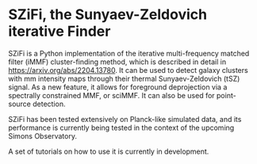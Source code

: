 # SZiFi, the Sunyaev-Zeldovich iterative Finder

SZiFi is a Python implementation of the iterative multi-frequency matched filter (iMMF) cluster-finding method, which is described in detail in https://arxiv.org/abs/2204.13780. It can be used to detect galaxy clusters with mm intensity maps through their thermal Sunyaev-Zeldovich (tSZ) signal. As a new feature, it allows for foreground deprojection via a spectrally constrained MMF, or sciMMF. It can also be used for point-source detection.

SZiFi has been tested extensively on Planck-like simulated data, and its performance is currently being tested in the context of the upcoming Simons Observatory.

A set of tutorials on how to use it is currently in development.

